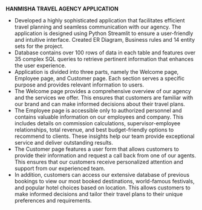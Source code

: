 __HANMISHA TRAVEL AGENCY APPLICATION__
                                                      
- Developed a highly sophisticated application that facilitates efficient travel planning and seamless communication with our agency. The application is designed using Python Streamlit to ensure a user-friendly and intuitive interface. Created ER Diagram, Business rules and 14 entity sets for the project.
- Database contains over 100 rows of data in each table and features over 35 complex SQL queries to retrieve pertinent information that enhances the user experience.
- Application is divided into three parts, namely the Welcome page, Employee page, and Customer page. Each section serves a specific purpose and provides relevant information to users.
- The Welcome page provides a comprehensive overview of our agency and the services we offer. This ensures that customers are familiar with our brand and can make informed decisions about their travel plans.
- The Employee page is accessible only to authorized personnel and contains valuable information on our employees and company. This includes details on commission calculations, supervisor-employee relationships, total revenue, and best budget-friendly options to recommend to clients. These insights help our team provide exceptional service and deliver outstanding results.
- The Customer page features a user form that allows customers to provide their information and request a call back from one of our agents. This ensures that our customers receive personalized attention and support from our experienced team.
- In addition, customers can access our extensive database of previous bookings to view our most booked destinations, world-famous festivals, and popular hotel choices based on location. This allows customers to make informed decisions and tailor their travel plans to their unique preferences and requirements.
